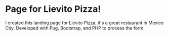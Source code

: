 # Page for Lievito Pizza!

I created this landing page for Lievito Pizza, it's a great restaurant in Mexico City. Developed with Pug, Bootstrap, and PHP to process the form.
